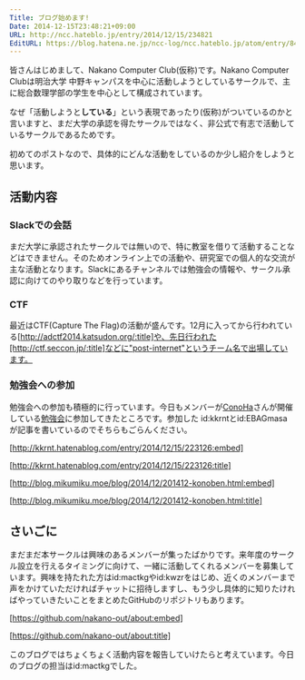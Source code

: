 ```yaml
---
Title: ブログ始めます!
Date: 2014-12-15T23:48:21+09:00
URL: http://ncc.hateblo.jp/entry/2014/12/15/234821
EditURL: https://blog.hatena.ne.jp/ncc-log/ncc.hateblo.jp/atom/entry/8454420450077171551
---
```


皆さんはじめまして、Nakano Computer Club(仮称)です。Nakano Computer Clubは明治大学 中野キャンパスを中心に活動しようとしているサークルで、主に総合数理学部の学生を中心として構成されています。

なぜ「活動しようと**している**」という表現であったり(仮称)がついているのかと言いますと、まだ大学の承認を得たサークルではなく、非公式で有志で活動しているサークルであるためです。

初めてのポストなので、具体的にどんな活動をしているのか少し紹介をしようと思います。

## 活動内容
### Slackでの会話

まだ大学に承認されたサークルでは無いので、特に教室を借りて活動することなどはできません。そのためオンライン上での活動や、研究室での個人的な交流が主な活動となります。Slackにあるチャンネルでは勉強会の情報や、サークル承認に向けてのやり取りなどを行っています。

### CTF

最近はCTF(Capture The Flag)の活動が盛んです。12月に入ってから行われている[http://adctf2014.katsudon.org/:title]や、先日行われた[http://ctf.seccon.jp/:title]などに"post-internet"というチーム名で出場しています。

### 勉強会への参加

勉強会への参加も積極的に行っています。今日もメンバーが[ConoHa](http://conoha.doorkeeper.jp/)さんが開催している[勉強会](http://conoha.doorkeeper.jp/events/18223)に参加してきたところです。参加した id:kkrntとid:EBAGmasa が記事を書いているのでそちらもごらんください。

[http://kkrnt.hatenablog.com/entry/2014/12/15/223126:embed]

[http://kkrnt.hatenablog.com/entry/2014/12/15/223126:title]



[http://blog.mikumiku.moe/blog/2014/12/201412-konoben.html:embed]

[http://blog.mikumiku.moe/blog/2014/12/201412-konoben.html:title]



## さいごに
まだまだ本サークルは興味のあるメンバーが集ったばかりです。来年度のサークル設立を行えるタイミングに向けて、一緒に活動してくれるメンバーを募集しています。興味を持たれた方はid:mactkgやid:kwzrをはじめ、近くのメンバーまで声をかけていただければチャットに招待しますし、もう少し具体的に知りたければやっていきたいことをまとめたGitHubのリポジトリもあります。

[https://github.com/nakano-out/about:embed]

[https://github.com/nakano-out/about:title]

このブログではちょくちょく活動内容を報告していけたらと考えています。今日のブログの担当はid:mactkgでした。
